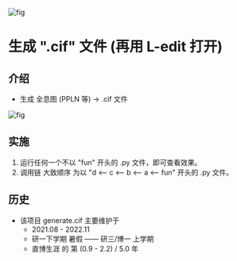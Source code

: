 <!-- ![fig](https://raw.githubusercontent.com/ChenZhu-Xie/generate.cif/master/img/cover1.png "生成 晶圆级 单个『1 维 PPLN』的 .cif 文件") -->
![fig](https://gitee.com/ChenZhu-Xie/generate.cif/raw/master/img/cover1.png "生成 晶圆级 单个『1 维 PPLN』的 .cif 文件")

# 生成 ".cif" 文件 (再用 L-edit 打开)

<!-- ## 关于 -->
## 介绍
* 生成 全息图 (PPLN 等) → .cif 文件

<!-- ![fig](https://raw.githubusercontent.com/ChenZhu-Xie/generate.cif/master/img/cover2.png "直接生成 晶圆级『12 个不同的 1、2 维 PPLN 阵列』的 .cif 文件") -->
![fig](https://gitee.com/ChenZhu-Xie/generate.cif/raw/master/img/cover2.png "生成 晶圆级 单个『1 维 PPLN』的 .cif 文件")

## 实施
1. 运行任何一个不以 "fun" 开头的 .py 文件，即可查看效果。
2. 调用链 大致顺序 为以 "d <-- c <-- b <-- a <-- fun" 开头的 .py 文件。

## 历史
* 该项目 generate.cif 主要维护于
    * 2021.08 - 2022.11
    * 研一下学期 暑假 —— 研三/博一 上学期
    * 直博生涯 的 第 (0.9 - 2.2) / 5.0 年

<!-- ## 软件架构
软件架构说明


## 安装教程

1.  xxxx
2.  xxxx
3.  xxxx

## 使用说明

1.  xxxx
2.  xxxx
3.  xxxx

## 参与贡献

1.  Fork 本仓库
2.  新建 Feat_xxx 分支
3.  提交代码
4.  新建 Pull Request


## 特技

1.  使用 Readme\_XXX.md 来支持不同的语言，例如 Readme\_en.md, Readme\_zh.md
2.  Gitee 官方博客 [blog.gitee.com](https://blog.gitee.com)
3.  你可以 [https://gitee.com/explore](https://gitee.com/explore) 这个地址来了解 Gitee 上的优秀开源项目
4.  [GVP](https://gitee.com/gvp) 全称是 Gitee 最有价值开源项目，是综合评定出的优秀开源项目
5.  Gitee 官方提供的使用手册 [https://gitee.com/help](https://gitee.com/help)
6.  Gitee 封面人物是一档用来展示 Gitee 会员风采的栏目 [https://gitee.com/gitee-stars/](https://gitee.com/gitee-stars/) -->
